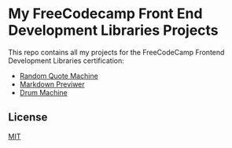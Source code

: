 # My FreeCodecamp Front End Development Libraries Projects

This repo contains all my projects for the FreeCodeCamp Frontend Development Libraries certification:

- [Random Quote Machine](https://douglasdemoura.github.io/FreeCodeCamp-Front-End-Development-Libraries-Projects/#/random-quote-machine)
- [Markdown Previwer](https://douglasdemoura.github.io/FreeCodeCamp-Front-End-Development-Libraries-Projects/#/markdown-previewer)
- [Drum Machine](https://douglasdemoura.github.io/FreeCodeCamp-Front-End-Development-Libraries-Projects/#/drum-machine)

## License

[MIT](./LICENSE.txt)
